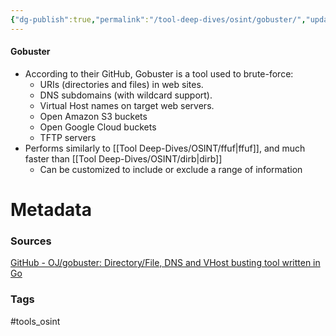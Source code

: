 ```yaml
---
{"dg-publish":true,"permalink":"/tool-deep-dives/osint/gobuster/","updated":"2024-04-30T13:58:57.000-07:00"}
---
```


#### Gobuster
- According to their GitHub, Gobuster is a tool used to brute-force:
	- URIs (directories and files) in web sites.
	- DNS subdomains (with wildcard support).
	- Virtual Host names on target web servers.
	- Open Amazon S3 buckets
	- Open Google Cloud buckets
	- TFTP servers
- Performs similarly to [[Tool Deep-Dives/OSINT/ffuf\|ffuf]], and much faster than [[Tool Deep-Dives/OSINT/dirb\|dirb]]
	- Can be customized to include or exclude a range of information






# Metadata

### Sources
[GitHub - OJ/gobuster: Directory/File, DNS and VHost busting tool written in Go](https://github.com/OJ/gobuster)
### Tags
#tools_osint 